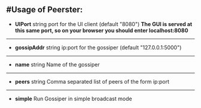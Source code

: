 #Usage of Peerster:
---
- **UIPort** string
    port for the UI client (default "8080")
    **The GUI is served at this same port, so on your browser you should enter localhost:8080**
---
- **gossipAddr** string
	ip:port for the gossiper (default "127.0.0.1:5000")
---
- **name** string
	Name of the gossiper
---
- **peers** string
	Comma separated list of peers of the form ip:port
---
- **simple**
	Run Gossiper in simple broadcast mode